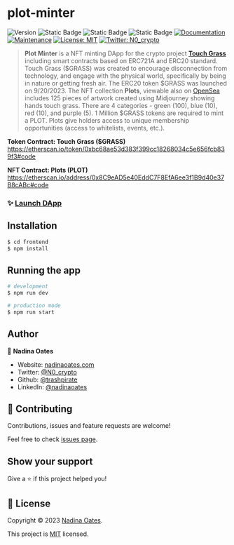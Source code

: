 # plot-minter
![Version](https://img.shields.io/badge/version-1.1.0-blue.svg?cacheSeconds=2592000)
![Static Badge](https://img.shields.io/badge/node-v9.8.1-blue)
![Static Badge](https://img.shields.io/badge/npm-v18.17.0-blue)
![Static Badge](https://img.shields.io/badge/Solidity-v0.8.19-blue)
[![Documentation](https://img.shields.io/badge/documentation-yes-brightgreen.svg)](https://github.com/trashpirate/plot-minter#readme)
[![Maintenance](https://img.shields.io/badge/Maintained%3F-yes-green.svg)](https://github.com/trashpirate/plot-minter/graphs/commit-activity)
[![License: MIT](https://img.shields.io/github/license/trashpirate/plot-minter)](https://github.com/trashpirate/plot-minter/blob/master/LICENSE)
[![Twitter: N0\_crypto](https://img.shields.io/twitter/follow/N0\_crypto.svg?style=social)](https://twitter.com/N0\_crypto)

> **Plot Minter** is a NFT minting DApp for the crypto project **[Touch Grass](https://touchfreshgrass.com/)** including smart contracts based on ERC721A and ERC20 standard. Touch Grass ($GRASS) was created to encourage disconnection from technology, and engage with the physical world, specifically by being in nature or getting fresh air. The ERC20 token $GRASS was launched on 9/20/2023. The NFT collection **Plots**, viewable also on [OpenSea](https://opensea.io/collection/tgplots) includes 125 pieces of artwork created using Midjourney showing hands touch grass. There are 4 categories - green (100), blue (10), red (10), and purple (5). 1 Million $GRASS tokens are required to mint a PLOT. Plots give holders access to unique membership opportunities (access to whitelists, events, etc.).

**Token Contract: Touch Grass ($GRASS)**
https://etherscan.io/token/0xbc68ae53d383f399cc18268034c5e656fcb839f3#code

**NFT Contract: Plots (PLOT)**
https://etherscan.io/address/0x8C9eAD5e40EddC7F8EfA6ee3f1B9d40e37B8cABc#code

### ✨ [Launch DApp](https://app.touchfresh.com)

## Installation

```bash
$ cd frontend
$ npm install
```

## Running the app

```bash
# development
$ npm run dev

# production mode
$ npm run start
```


## Author

👤 **Nadina Oates**

* Website: [nadinaoates.com](https://nadinaoates.com)
* Twitter: [@N0\_crypto](https://twitter.com/N0\_crypto)
* Github: [@trashpirate](https://github.com/trashpirate)
* LinkedIn: [@nadinaoates](https://linkedin.com/in/nadinaoates)


## 🤝 Contributing

Contributions, issues and feature requests are welcome!

Feel free to check [issues page](https://github.com/trashpirate/plot-minter/issues). 

## Show your support

Give a ⭐️ if this project helped you!


## 📝 License

Copyright © 2023 [Nadina Oates](https://github.com/trashpirate).

This project is [MIT](https://github.com/trashpirate/betting-dapp-frontend/blob/master/LICENSE) licensed.

